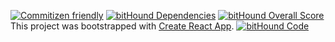 [![Commitizen friendly](https://img.shields.io/badge/commitizen-friendly-brightgreen.svg)](http://commitizen.github.io/cz-cli/)
[![bitHound Dependencies](https://www.bithound.io/github/DenisKondrachukYi/React-node-application/badges/dependencies.svg)](https://www.bithound.io/github/DenisKondrachukYi/React-node-application/master/dependencies/npm)
[![bitHound Overall Score](https://www.bithound.io/github/DenisKondrachukYi/React-node-application/badges/score.svg)](https://www.bithound.io/github/DenisKondrachukYi/React-node-application)
This project was bootstrapped with [Create React App](https://github.com/facebookincubator/create-react-app).
[![bitHound Code](https://www.bithound.io/github/DenisKondrachukYi/React-node-application/badges/code.svg)](https://www.bithound.io/github/DenisKondrachukYi/React-node-application)
